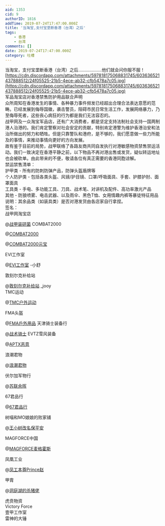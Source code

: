 ```yaml
---
aid: 1353
cid: 9
authorID: 1816
addTime: 2019-07-24T17:47:00.000Z
title: '当淘宝,支付宝垄断香港（台湾）之后'
tags:
    - 香港
    - 台湾
comments: []
date: 2019-07-24T17:47:00.000Z
category: 吐槽
---
```


当淘宝，支付宝垄断香港（台湾）之后...................他们就会问你服不服！  
[https://cdn.discordapp.com/attachments/597818175068831745/603636521437888512/24f05525-21b5-4ece-ab32-cfb5478a7c05.jpg](https://cdn.discordapp.com/attachments/597818175068831745/603636521437888512/24f05525-21b5-4ece-ab32-cfb5478a7c05.jpg)  
军品淘宝店对香港禁售防护用品联合声明  
众所周知在香港发生的事情、各种暴力事件频发已经超出合理合法表达意愿的范畴。已经发展到侮辱国徽，袭击警员，阻碍市民日常生活工作，发展网络暴力，乃至侮辱死者，这些丧心病狂的行为都是我们无法容忍的。  
战甲网及一众淘宝军品店，还有广大消费者，都是坚定支持法制社会支持一国两制港人治港的。我们肯定警察对社会安定的贡献，特别肯定港警为维护香港治安和法治所做出的努力和牺牲。但是只靠警队和港府，是不够的，我们愿意做一些力所能及的事情，来推动事情向更好的方向发展。  
故有鉴于目前的局势，战甲联络了各路友商共同自发执行对港敏感物资禁售禁运活动。我们一致决定在香港平静之前，以下物品不再对港出售或发货，疑似转运地址也会被砍单。由此带来的不便，敬请各位有真正需要的香港同胞谅解。  
禁运禁售清单：  
护甲类 - 所有的防刺防弹产品，防弹头盔盾牌等  
个人防护类 - 包括各类头盔、风镜/护目镜、口罩/呼吸面具、手套、护膝护肘、面罩面具  
工具类 - 手电、多功能工具、刀具、战术笔、对讲机及配件、高功率激光产品  
其他 - 防狼喷雾、电击武器、以及雨伞、黑色T恤、女用情趣内裤等暴徒特征用品  
说明：其余品类（如装具类）是否对港发货由各店家自行拿捏。  
签名：  
战甲网淘宝店

@[战甲装研菌](/member/战甲装研菌) COMBAT2000

@[COMBAT2000](/member/COMBAT2000)

@[COMBAT2000元宝](/member/COMBAT2000元宝)

EVI工作室

@[EVI工作室](/member/EVI工作室) -小舒

敦刻尔克补给站

@[敦刻尔克补给站](/member/敦刻尔克补给站) \_jooy  
TMC运动

@[TMC户外运动](/member/TMC户外运动)

FMA头盔

@[FMA戶外用品](/member/FMA戶外用品) 天津骑士装备行

@[战术骑士](/member/战术骑士) EVTZ雪风装备

@[APTX恶意](/member/APTX恶意)

浪潮君物

@[浪潮君物](/member/浪潮君物)

伏尔加军物行

@[苏联余晖](/member/苏联余晖)

67君品行

@[67君品行](/member/67君品行)

树喵和MO娘娘的败家铺

@[王小树改名保平安](/member/王小树改名保平安)

MAGFORCE中国

@[MAGFORCE麦格霍斯](/member/MAGFORCE麦格霍斯)

凤凰工业

@[凤工本尊Prince赵](/member/凤工本尊Prince赵)

甲胄

@[洞庭湖的杀猪佬](/member/洞庭湖的杀猪佬)

虎贲物资  
Victory Force  
壹甲工作室  
雷神的大锤
